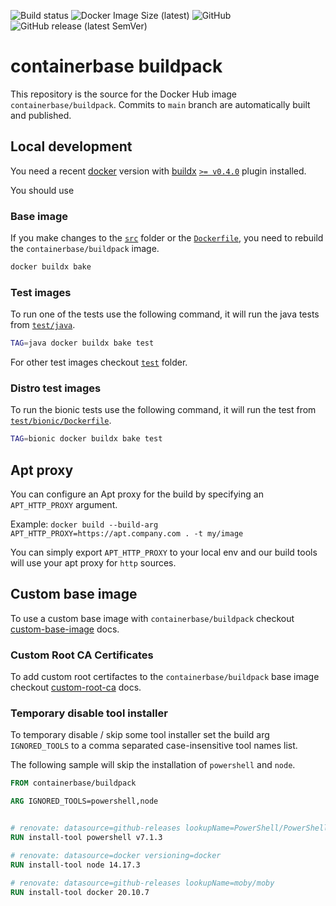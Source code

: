 ![Build status](https://github.com/containerbase/buildpack/workflows/build/badge.svg)
![Docker Image Size (latest)](https://img.shields.io/docker/image-size/containerbase/buildpack/latest)
![GitHub](https://img.shields.io/github/license/containerbase/buildpack)
![GitHub release (latest SemVer)](https://img.shields.io/github/v/release/containerbase/buildpack)

# containerbase buildpack

This repository is the source for the Docker Hub image `containerbase/buildpack`.
Commits to `main` branch are automatically built and published.

## Local development

You need a recent [docker](https://www.docker.com) version with [buildx](https://github.com/docker/buildx) [`>= v0.4.0`](https://github.com/docker/buildx/releases/tag/v0.4.0) plugin installed.

You should use

### Base image

If you make changes to the [`src`](./src/) folder or the [`Dockerfile`](./Dockerfile), you need to rebuild the `containerbase/buildpack` image.

```sh
docker buildx bake
```

### Test images

To run one of the tests use the following command, it will run the java tests from [`test/java`](./test/java/).

```sh
TAG=java docker buildx bake test
```

For other test images checkout [`test`](./test/) folder.

### Distro test images

To run the bionic tests use the following command, it will run the test from [`test/bionic/Dockerfile`](./test/bionic/Dockerfile).

```sh
TAG=bionic docker buildx bake test
```

## Apt proxy

You can configure an Apt proxy for the build by specifying an `APT_HTTP_PROXY` argument.

Example: `docker build --build-arg APT_HTTP_PROXY=https://apt.company.com . -t my/image`

You can simply export `APT_HTTP_PROXY` to your local env and our build tools will use your apt proxy for `http` sources.

## Custom base image

To use a custom base image with `containerbase/buildpack` checkout [custom-base-image](./docs/custom-base-image.md) docs.

### Custom Root CA Certificates

To add custom root certifactes to the `containerbase/buildpack` base image checkout [custom-root-ca](./docs/custom-root-ca.md) docs.

### Temporary disable tool installer

To temporary disable / skip some tool installer set the build arg `IGNORED_TOOLS` to a comma separated case-insensitive tool names list.

The following sample will skip the installation of `powershell` and `node`.

```Dockerfile
FROM containerbase/buildpack

ARG IGNORED_TOOLS=powershell,node


# renovate: datasource=github-releases lookupName=PowerShell/PowerShell
RUN install-tool powershell v7.1.3

# renovate: datasource=docker versioning=docker
RUN install-tool node 14.17.3

# renovate: datasource=github-releases lookupName=moby/moby
RUN install-tool docker 20.10.7
```
